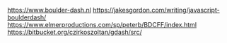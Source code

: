https://www.boulder-dash.nl
https://jakesgordon.com/writing/javascript-boulderdash/
https://www.elmerproductions.com/sp/peterb/BDCFF/index.html
https://bitbucket.org/czirkoszoltan/gdash/src/
